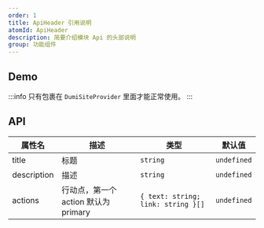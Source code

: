 ```yaml
---
order: 1
title: ApiHeader 引用说明
atomId: ApiHeader
description: 简要介绍模块 Api 的头部说明
group: 功能组件
---
```


## Demo

<code src="./demos/ApiHeader"></code>

:::info
只有包裹在 `DumiSiteProvider` 里面才能正常使用。
:::

## API

| 属性名      | 描述                                 | 类型                               | 默认值      |
| ----------- | ------------------------------------ | ---------------------------------- | ----------- |
| title       | 标题                                 | `string`                           | `undefined` |
| description | 描述                                 | `string`                           | `undefined` |
| actions     | 行动点，第一个 action 默认为 primary | `{ text: string; link: string }[]` | `undefined` |
